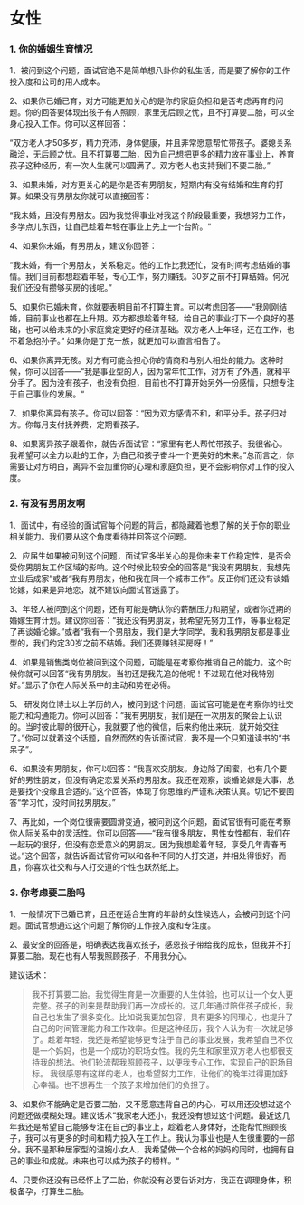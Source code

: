 # 女性

### 1. 你的婚姻生育情况

1、被问到这个问题，面试官绝不是简单想八卦你的私生活，而是要了解你的工作投入度和公司的用人成本。

2、如果你已婚已育，对方可能更加关心的是你的家庭负担和是否考虑再育的问题。你的回答要体现出孩子有人照顾，家里无后顾之忧，且不打算要二胎，可以全身心投入工作。你可以这样回答：

“双方老人才50多岁，精力充沛，身体健康，并且非常愿意帮忙带孩子。婆媳关系融洽，无后顾之忧。且不打算要二胎，因为自己想把更多的精力放在事业上，养育孩子这种经历，有一次人生就可以圆满了。双方老人也支持我们不要二胎。”

3、如果未婚，对方更关心的是你是否有男朋友，短期内有没有结婚和生育的打算。如果没有男朋友你就可以直接回答：

“我未婚，且没有男朋友。因为我觉得事业对我这个阶段最重要，我想努力工作，多学点儿东西，让自己趁着年轻在事业上先上一个台阶。“

4、如果你未婚，有男朋友，建议你回答：

“我未婚，有一个男朋友，关系稳定。他的工作比我还忙，没有时间考虑结婚的事情。我们目前都想趁着年轻，专心工作，努力赚钱。30岁之前不打算结婚。何况我们还没有攒够买房的钱呢。”

5、如果你已婚未育，你就要表明目前不打算生育。可以考虑回答——“我刚刚结婚，目前事业也都在上升期。双方都想趁着年轻，给自己的事业打下一个良好的基础，也可以给未来的小家庭奠定更好的经济基础。双方老人上年轻，还在工作，也不着急抱孙子。” 如果你是丁克一族，就更加可以直言相告了。

6、如果你离异无孩。对方有可能会担心你的情商和与别人相处的能力。这种时候，你可以回答——“我是事业型的人，因为常年忙工作，对方有了外遇，就和平分手了。因为没有孩子，也没有负担，目前也不打算开始另外一份感情，只想专注于自己事业的发展。“

7、如果你离异有孩子。你可以回答：“因为双方感情不和，和平分手。孩子归对方。你每月支付抚养费，定期看孩子。

8、如果离异孩子跟着你，就告诉面试官：“家里有老人帮忙带孩子。我很省心。我希望可以全力以赴的工作，为自己和孩子奋斗一个更美好的未来。”总而言之，你需要让对方明白，离异不会加重你的心理和家庭负担，更不会影响你对工作的投入度。

### 2. 有没有男朋友啊

1、面试中，有经验的面试官每个问题的背后，都隐藏着他想了解的关于你的职业相关能力。我们要从这个角度看待并回答这个问题。 

2、应届生如果被问到这个问题，面试官多半关心的是你未来工作稳定性，是否会受你男朋友工作区域的影响。这个时候比较安全的回答是“我没有男朋友，我想先立业后成家”或者“我有男朋友，他和我在同一个城市工作”。反正你们还没有谈婚论嫁，如果是异地恋，就不建议向面试官透露了。 

3、年轻人被问到这个问题，还有可能是确认你的薪酬压力和期望，或者你近期的婚嫁生育计划。建议你回答：“我还没有男朋友，我希望先努力工作，等事业稳定了再谈婚论嫁。”或者“我有一个男朋友，我们是大学同学。我和我男朋友都是事业型的，我们约定30岁之前不结婚。我们还要赚钱买房呀！” 

4、如果是销售类岗位被问到这个问题，可能是在考察你推销自己的能力。这个时候你就可以回答“我有男朋友。当初还是我先追的他呢！不过现在他对我特别好。”显示了你在人际关系中的主动和势在必得。

5、 研发岗位博士以上学历的人，被问到这个问题，面试官可能是在考察你的社交能力和沟通能力。你可以回答：“我有男朋友，我们是在一次朋友的聚会上认识的。当时彼此聊的很开心，我就要了他的微信，后来约他出来玩，就开始交往了。”你可以就着这个话题，自然而然的告诉面试官，我不是一个只知道读书的“书呆子”。 

6、如果没有男朋友，你可以回答：“我喜欢交朋友。身边除了闺蜜，也有几个要好的男性朋友，但没有确定恋爱关系的男朋友。我还在观察，谈婚论嫁是大事，总是要找个投缘且合适的。”这个回答，体现了你思维的严谨和决策认真。切记不要回答“学习忙，没时间找男朋友。” 

7、再比如，一个岗位很需要圆滑变通，被问到这个问题，面试官很有可能在考察你人际关系中的灵活性。你可以回答——“我有很多朋友，男性女性都有，我们在一起玩的很好，但没有恋爱意义的男朋友。因为我想趁着年轻，享受几年青春再说。”这个回答，就告诉面试官你可以和各种不同的人打交道，并相处得很好。而且，你喜欢社交和与人打交道的个性也跃然纸上。

### 3. 你考虑要二胎吗



1、一般情况下已婚已育，且还在适合生育的年龄的女性候选人，会被问到这个问题。面试官想通过这个问题了解你的工作投入度和专注度。 

2、最安全的回答是，明确表达我喜欢孩子，感恩孩子带给我的成长，但我并不打算要二胎。现在也有人帮我照顾孩子，不用我分心。

建议话术：

> 我不打算要二胎。我觉得生育是一次重要的人生体验，也可以让一个女人更完整。孩子的到来是帮助我们再一次成长的。这几年通过陪伴孩子成长，我自己也发生了很多变化。比如说我更加包容，具有更多的同理心，也提升了自己的时间管理能力和工作效率。但是这种经历，我个人认为有一次就足够了。趁着年轻，我还是希望能够更专注于自己的事业发展，我希望自己不仅是一个妈妈，也是一个成功的职场女性。我的先生和家里双方老人也都很支持我的想法。他们轮流帮我照顾孩子，以便我专心工作，实现自己的职场目标。 我很感恩有这样的老人，也希望努力工作，让他们的晚年过得更加舒心幸福。也不想再生一个孩子来增加他们的负担了。

3、如果你不能确定是否要二胎，又不愿意违背自己的内心，可以用还没想过这个问题还做模糊处理。建议话术”我家老大还小，我还没有想过这个问题。最近这几年我还是希望自己能够专注在自己的事业上，趁着老人身体好，还能帮忙照顾孩子，我可以有更多的时间和精力投入在工作上。我认为事业也是人生很重要的一部分。我不是那种居家型的温婉小女人，我希望做一个合格的妈妈的同时，也拥有自己的事业和成就。未来也可以成为孩子的榜样。“

4、只要你还没有已经怀上了二胎，你就没有必要告诉对方，我正在调理身体，积极备孕，打算生二胎。

